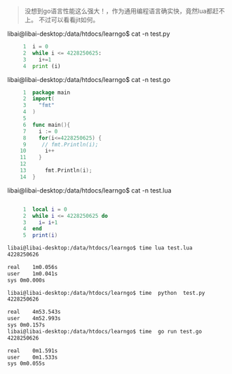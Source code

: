 > 没想到go语言性能这么强大！，作为通用编程语言确实快，竟然lua都赶不上。
不过可以看看jit如何。

libai@libai-desktop:/data/htdocs/learngo$ cat -n test.py 
``` python
     1	i = 0
     2	while i <= 4228250625:
     3	  i+=1
     4	print (i)
```

libai@libai-desktop:/data/htdocs/learngo$ cat -n test.go
``` go
     1	package main
     2	import(
     3	  "fmt"
     4	)
     5	
     6	func main(){
     7	  i := 0
     8	  for(i<=4228250625) {
     9	   // fmt.Println(i);
    10	    i++
    11	  }
    12	
    13	    fmt.Println(i);
    14	}
``` 
libai@libai-desktop:/data/htdocs/learngo$ cat -n test.lua 
```lua

     1	local i = 0 
     2	while i <= 4228250625 do
     3	  i= i+1
     4	end
     5	print(i)
```

```bash
libai@libai-desktop:/data/htdocs/learngo$ time lua test.lua
4228250626

real	1m0.056s
user	1m0.041s
sys	0m0.000s

libai@libai-desktop:/data/htdocs/learngo$ time  python  test.py
4228250626

real	4m53.543s
user	4m52.993s
sys	0m0.157s
libai@libai-desktop:/data/htdocs/learngo$ time  go run test.go
4228250626

real	0m1.591s
user	0m1.533s
sys	0m0.055s
```
